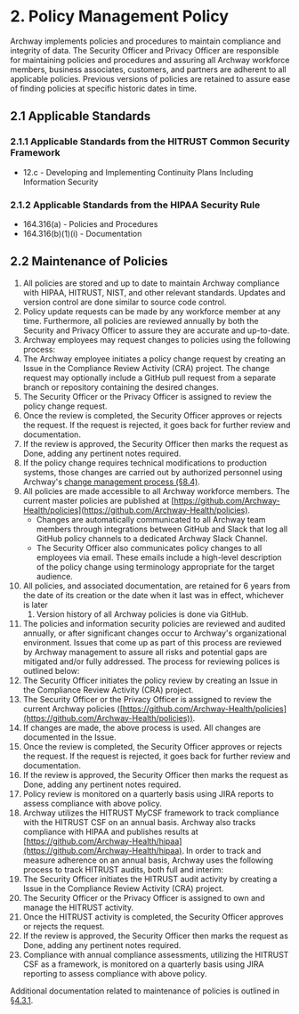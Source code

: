 # 2. Policy Management Policy

Archway implements policies and procedures to maintain compliance and integrity of data. The Security Officer and Privacy Officer are responsible for maintaining policies and procedures and assuring all Archway workforce members, business associates, customers, and partners are adherent to all applicable policies. Previous versions of policies are retained to assure ease of finding policies at specific historic dates in time.

## 2.1 Applicable Standards

### 2.1.1 Applicable Standards from the HITRUST Common Security Framework

* 12.c - Developing and Implementing Continuity Plans Including Information Security

### 2.1.2 Applicable Standards from the HIPAA Security Rule

* 164.316(a) - Policies and Procedures
* 164.316(b)(1)(i) - Documentation

## 2.2 Maintenance of Policies

1. All policies are stored and up to date to maintain Archway compliance with HIPAA, HITRUST, NIST, and other relevant standards. Updates and version control are done similar to source code control.
2. Policy update requests can be made by any workforce member at any time. Furthermore, all policies are reviewed annually by both the Security and Privacy Officer to assure they are accurate and up-to-date.
3. Archway employees may request changes to policies using the following process:
  1. The Archway employee initiates a policy change request by creating an Issue in the Compliance Review Activity (CRA) project. The change request may optionally include a GitHub pull request from a separate branch or repository containing the desired changes.
  2. The Security Officer or the Privacy Officer is assigned to review the policy change request.
  3. Once the review is completed, the Security Officer approves or rejects the request. If the request is rejected, it goes back for further review and documentation.
  4. If the review is approved, the Security Officer then marks the request as Done, adding any pertinent notes required.
  5. If the policy change requires technical modifications to production systems, those changes are carried out by authorized personnel using Archway's [change management process (§8.4)](#8.4-changing-existing-systems).
4. All policies are made accessible to all Archway workforce members. The current master policies are published at [https://github.com/Archway-Health/policies](https://github.com/Archway-Health/policies).
   * Changes are automatically communicated to all Archway team members through integrations between GitHub and Slack that log all GitHub policy channels to a dedicated Archway Slack Channel.
   * The Security Officer also communicates policy changes to all employees via email. These emails include a high-level description of the policy change using terminology appropriate for the target audience.
5. All policies, and associated documentation, are retained for 6 years from the date of its creation or the date when it last was in effect, whichever is later
   1. Version history of all Archway policies is done via GitHub.
6. The policies and information security policies are reviewed and audited annually, or after significant changes occur to Archway's organizational environment. Issues that come up as part of this process are reviewed by Archway management to assure all risks and potential gaps are mitigated and/or fully addressed. The process for reviewing polices is outlined below:
  1. The Security Officer initiates the policy review by creating an Issue in the Compliance Review Activity (CRA) project.
  2. The Security Officer or the Privacy Officer is assigned to review the current Archway policies ([https://github.com/Archway-Health/policies](https://github.com/Archway-Health/policies)).
  3. If changes are made, the above process is used. All changes are documented in the Issue.
  4. Once the review is completed, the Security Officer approves or rejects the request. If the request is rejected, it goes back for further review and documentation.
  5. If the review is approved, the Security Officer then marks the request as Done, adding any pertinent notes required.
  6. Policy review is monitored on a quarterly basis using JIRA reports to assess compliance with above policy.
7. Archway utilizes the HITRUST MyCSF framework to track compliance with the HITRUST CSF on an annual basis. Archway also tracks compliance with HIPAA and publishes results at [https://github.com/Archway-Health/hipaa](https://github.com/Archway-Health/hipaa). In order to track and measure adherence on an annual basis, Archway uses the following process to track HITRUST audits, both full and interim:
  1. The Security Officer initiates the HITRUST audit activity by creating a Issue in the Compliance Review Activity (CRA) project.
  2. The Security Officer or the Privacy Officer is assigned to own and manage the HITRUST activity.
  3. Once the HITRUST activity is completed, the Security Officer approves or rejects the request.
  5. If the review is approved, the Security Officer then marks the request as Done, adding any pertinent notes required.
  6. Compliance with annual compliance assessments, utilizing the HITRUST CSF as a framework, is monitored on a quarterly basis using JIRA reporting to assess compliance with above policy.

Additional documentation related to maintenance of policies is outlined in [§4.3.1](#4.3-security-officer).
